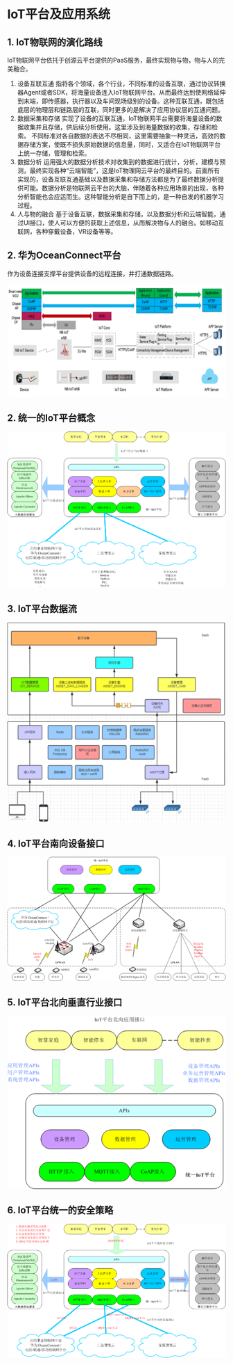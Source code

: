 # IoT平台及应用系统



## 1. IoT物联网的演化路线 

IoT物联网平台依托于创源云平台提供的PaaS服务，最终实现物与物，物与人的完美融合。

1. 设备互联互通 
   指将各个领域，各个行业，不同标准的设备互联，通过协议转换器Agent或者SDK，将海量设备连入IoT物联网平台。从而最终达到使网络延伸到末端，即传感器，执行器以及车间现场级别的设备。这种互联互通，既包括底层的物理层和链路层的互联，同时更多的是解决了应用协议层的互通问题。
2. 数据采集和存储 
   实现了设备的互联互通，IoT物联网平台需要将海量设备的数据收集并且存储，供后续分析使用。这里涉及到海量数据的收集，存储和检索。 不同标准对各自数据的表达不尽相同，这里需要抽象一种灵活，高效的数据存储方案，使既不损失原始数据的信息量，同时，又适合在IoT物联网平台上统一存储，管理和检索。
3. 数据分析 
   运用强大的数据分析技术对收集到的数据进行统计，分析，建模与预测，最终实现各种“云端智能”，这是IoT物理网云平台的最终目的。前面所有实现的，设备互联互通基础以及数据采集和存储方法都是为了最终数据分析提供可能。数据分析是物联网云平台的大脑，伴随着各种应用场景的出现，各种分析智能也会应运而生。这种智能分析是自下而上的，是一种自发的机器学习过程。
4. 人与物的融合 
   基于设备互联，数据采集和存储，以及数据分析和云端智能，通过UI接口，使人可以方便的获取上述信息，从而解决物与人的融合。如移动互联网，各种穿戴设备，VR设备等等。





## 2. 华为OceanConnect平台

作为设备连接支撑平台提供设备的远程连接，并打通数据链路。



![](/pics/iot-1.png)





## 2. 统一的IoT平台概念



![](/pics/iot-2.png)





## 3. IoT平台数据流



![](/pics/iot-3.png)





## 4. IoT平台南向设备接口



![](/pics/iot-4.png)





## 5. IoT平台北向垂直行业接口



![](/pics/iot-5.png)





## 6. IoT平台统一的安全策略



![](/pics/iot-6.png)

